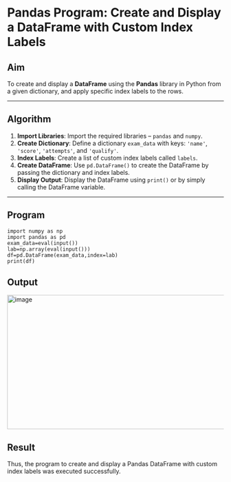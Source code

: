 # Pandas Program: Create and Display a DataFrame with Custom Index Labels

## Aim

To create and display a **DataFrame** using the **Pandas** library in Python from a given dictionary, and apply specific index labels to the rows.

---

##  Algorithm

1. **Import Libraries**: Import the required libraries – `pandas` and `numpy`.
2. **Create Dictionary**: Define a dictionary `exam_data` with keys: `'name'`, `'score'`, `'attempts'`, and `'qualify'`.
3. **Index Labels**: Create a list of custom index labels called `labels`.
4. **Create DataFrame**: Use `pd.DataFrame()` to create the DataFrame by passing the dictionary and index labels.
5. **Display Output**: Display the DataFrame using `print()` or by simply calling the DataFrame variable.

---

## Program
```
import numpy as np
import pandas as pd
exam_data=eval(input())
lab=np.array(eval(input()))
df=pd.DataFrame(exam_data,index=lab)
print(df)
```

## Output
<img width="1182" height="312" alt="image" src="https://github.com/user-attachments/assets/beac245f-2c6f-4461-8e85-bbb69097e68e" />


## Result
Thus, the program to create and display a Pandas DataFrame with custom index labels was executed successfully.
